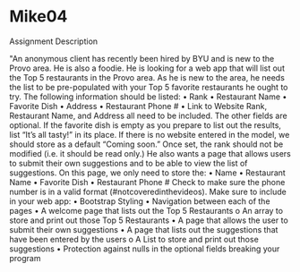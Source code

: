 # Mike04
Assignment Description

"An anonymous client has recently been hired by BYU and is new to the Provo area. He is also a
foodie. He is looking for a web app that will list out the Top 5 restaurants in the Provo area. As
he is new to the area, he needs the list to be pre-populated with your Top 5 favorite restaurants he
ought to try. The following information should be listed:
• Rank
• Restaurant Name
• Favorite Dish
• Address
• Restaurant Phone #
• Link to Website
Rank, Restaurant Name, and Address all need to be included. The other fields are optional. If
the favorite dish is empty as you prepare to list out the results, list “It’s all tasty!” in its place. If
there is no website entered in the model, we should store as a default “Coming soon.” Once set,
the rank should not be modified (i.e. it should be read only.)
He also wants a page that allows users to submit their own suggestions and to be able to view the
list of suggestions. On this page, we only need to store the:
• Name
• Restaurant Name
• Favorite Dish
• Restaurant Phone #
Check to make sure the phone number is in a valid format (#notcoveredinthevideos).
Make sure to include in your web app:
• Bootstrap Styling
• Navigation between each of the pages
• A welcome page that lists out the Top 5 Restaurants
o An array to store and print out those Top 5 Restaurants
• A page that allows the user to submit their own suggestions
• A page that lists out the suggestions that have been entered by the users
o A List to store and print out those suggestions
• Protection against nulls in the optional fields breaking your program
